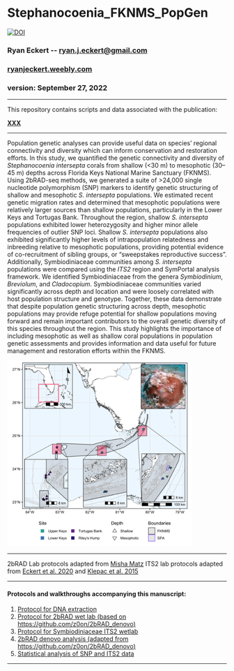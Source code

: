 # Stephanocoenia_FKNMS_PopGen

[![DOI](https://zenodo.org/badge/DOI/10.5281/zenodo/7130749.svg)](https://doi.org/10.5281/zenodo.7130749)




### Ryan Eckert -- <ryan.j.eckert@gmail.com>
### [ryanjeckert.weebly.com](https://ryanjeckert.weebly.com)
### version: September 27, 2022

------------------------------------------------------------------------
This repository contains scripts and data associated with the
publication:

**[XXX](https://)**

------------------------------------------------------------------------
Population genetic analyses can provide useful data on species’ regional connectivity and diversity which can inform conservation and restoration efforts. In this study, we quantified the genetic connectivity and diversity of *Stephanocoenia intersepta* corals from shallow (<30 m) to mesophotic (30–45 m) depths across Florida Keys National Marine Sanctuary (FKNMS). Using 2bRAD-seq methods, we generated a suite of >24,000 single nucleotide polymorphism (SNP) markers to identify genetic structuring of shallow and mesophotic *S. intersepta* populations. We estimated recent genetic migration rates and determined that mesophotic populations were relatively larger sources than shallow populations, particularly in the Lower Keys and Tortugas Bank. Throughout the region, shallow *S. intersepta* populations exhibited lower heterozygosity and higher minor allele frequencies of outlier SNP loci. Shallow *S. intersepta* populations also exhibited significantly higher levels of intrapopulation relatedness and inbreeding relative to mesophotic populations, providing potential evidence of co-recruitment of sibling groups, or “sweepstakes reproductive success”. Additionally, Symbiodiniaceae communities among *S. intersepta* populations were compared using the *ITS2* region and SymPortal analysis framework. We identified Symbiodiniaceae from the genera *Symbiodinium*, *Breviolum*, and *Cladocopium*. Symbiodiniaceae communities varied significantly across depth and location and were loosely correlated with host population structure and genotype. Together, these data demonstrate that despite population genetic structuring across depth, mesophotic populations may provide refuge potential for shallow populations moving forward and remain important contributors to the overall genetic diversity of this species throughout the region. This study highlights the importance of including mesophotic as well as shallow coral populations in population genetic assessments and provides information and data useful for future management and restoration efforts within the FKNMS.

<img src="figures/figure1.png" width="425"/>

------------------------------------------------------------------------

2bRAD Lab protocols adapted from [Misha Matz](https://docs.google.com/document/d/1am7L_Pa5JQ4sSx0eT5j4vdNPy5FUAtMZRsJZ0Ar5g9U/edit?usp=sharing)
ITS2 lab protocols adapted from [Eckert et al. 2020](https://doi.org/10.3389/fmicb.2020.00518) and [Klepac et al. 2015](https://doi.org/10.3354/meps11369)

------------------------------------------------------------------------

#### Protocols and walkthroughs accompanying this manuscript:

1.  [Protocol for DNA extraction](https://ryaneckert.github.io/labProtocols/dnaExtraction/)
2.  [Protocol for 2bRAD wet lab (based on https://github.com/z0on/2bRAD_denovo)](https://ryaneckert.github.io/labProtocols/2bRAD/)
3.  [Protocol for Symbiodiniaceae ITS2 wetlab](https://ryaneckert.github.io/labProtocols/its2/)
4.  [2bRAD denovo analysis (adapted from https://github.com/z0on/2bRAD_denovo)](https://ryaneckert.github.io/Stephanocoenia_FKNMS_PopGen/data/)
5.  [Statistical analysis of SNP and ITS2 data](https://ryaneckert.github.io/Stephanocoenia_FKNMS_PopGen/code/)

------------------------------------------------------------------------

